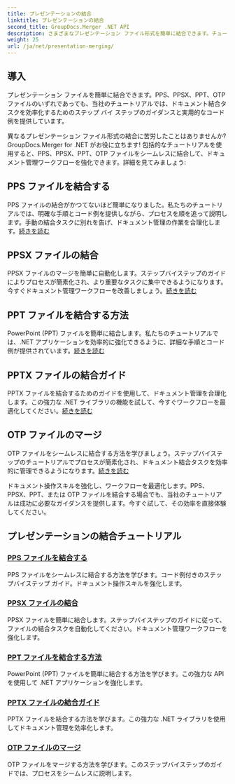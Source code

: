 ```yaml
---
title: プレゼンテーションの結合
linktitle: プレゼンテーションの結合
second_title: GroupDocs.Merger .NET API
description: さまざまなプレゼンテーション ファイル形式を簡単に結合できます。チュートリアルに従って、PPS、PPSX、PPT、OTP ファイルを効率的に結合してください。#GroupDocs.Merger
weight: 25
url: /ja/net/presentation-merging/
---
```

## 導入

プレゼンテーション ファイルを簡単に結合できます。PPS、PPSX、PPT、OTP ファイルのいずれであっても、当社のチュートリアルでは、ドキュメント結合タスクを効率化するためのステップ バイ ステップのガイダンスと実用的なコード例を提供しています。

異なるプレゼンテーション ファイル形式の結合に苦労したことはありませんか? GroupDocs.Merger for .NET がお役に立ちます! 包括的なチュートリアルを使用すると、PPS、PPSX、PPT、OTP ファイルをシームレスに結合して、ドキュメント管理ワークフローを強化できます。詳細を見てみましょう:

##  PPS ファイルを結合する

PPS ファイルの結合がかつてないほど簡単になりました。私たちのチュートリアルでは、明確な手順とコード例を提供しながら、プロセスを順を追って説明します。手動の結合タスクに別れを告げ、ドキュメント管理の作業を合理化します。[続きを読む](./merge-pps-files/)

##  PPSX ファイルの結合

PPSX ファイルのマージを簡単に自動化します。ステップバイステップのガイドによりプロセスが簡素化され、より重要なタスクに集中できるようになります。今すぐドキュメント管理ワークフローを改善しましょう。[続きを読む](./merging-ppsx-files/)

##  PPT ファイルを結合する方法

PowerPoint (PPT) ファイルを簡単に結合します。私たちのチュートリアルでは、.NET アプリケーションを効率的に強化できるように、詳細な手順とコード例が提供されています。[続きを読む](./how-to-merge-ppt-files/)

##  PPTX ファイルの結合ガイド

PPTX ファイルを結合するためのガイドを使用して、ドキュメント管理を合理化します。この強力な .NET ライブラリの機能を試して、今すぐワークフローを最適化してください。[続きを読む](./guide-merging-pptx-files/)

##  OTP ファイルのマージ

OTP ファイルをシームレスに結合する方法を学びましょう。ステップバイステップのチュートリアルでプロセスが簡素化され、ドキュメント結合タスクを効率的に管理できるようになります。[続きを読む](./merging-otp-files/)

ドキュメント操作スキルを強化し、ワークフローを最適化します。PPS、PPSX、PPT、または OTP ファイルを結合する場合でも、当社のチュートリアルは成功に必要なガイダンスを提供します。今すぐ試して、その効率を直接体験してください。
## プレゼンテーションの結合チュートリアル
### [PPS ファイルを結合する](./merge-pps-files/)
PPS ファイルをシームレスに結合する方法を学びます。コード例付きのステップバイステップ ガイド。ドキュメント操作スキルを強化します。
### [PPSX ファイルの結合](./merging-ppsx-files/)
PPSX ファイルを簡単に結合します。ステップバイステップのガイドに従って、ファイルの結合タスクを自動化してください。ドキュメント管理ワークフローを強化します。
### [PPT ファイルを結合する方法](./how-to-merge-ppt-files/)
PowerPoint (PPT) ファイルを簡単に結合する方法を学びます。この強力な API を使用して .NET アプリケーションを強化します。
### [PPTX ファイルの結合ガイド](./guide-merging-pptx-files/)
PPTX ファイルを結合する方法を学びます。この強力な .NET ライブラリを使用してドキュメント管理を効率化します。
### [OTP ファイルのマージ](./merging-otp-files/)
OTP ファイルをマージする方法を学びます。このステップバイステップのガイドでは、プロセスをシームレスに説明します。